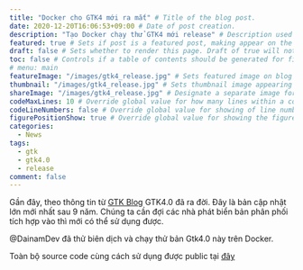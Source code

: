 ```yaml
---
title: "Docker cho GTK4 mới ra mắt" # Title of the blog post.
date: 2020-12-20T16:06:53+09:00 # Date of post creation.
description: "Tạo Docker chạy thử GTK4 mới release" # Description used for search engine.
featured: true # Sets if post is a featured post, making appear on the home page side bar.
draft: false # Sets whether to render this page. Draft of true will not be rendered.
toc: false # Controls if a table of contents should be generated for first-level links automatically.
# menu: main
featureImage: "/images/gtk4_release.jpg" # Sets featured image on blog post.
thumbnail: "/images/gtk4_release.jpg" # Sets thumbnail image appearing inside card on homepage.
shareImage: "/images/gtk4_release.jpg" # Designate a separate image for social media sharing.
codeMaxLines: 10 # Override global value for how many lines within a code block before auto-collapsing.
codeLineNumbers: false # Override global value for showing of line numbers within code block.
figurePositionShow: true # Override global value for showing the figure label.
categories:
  - News
tags:
  - gtk
  - gtk4.0
  - release
comment: false
---
```


Gần đây, theo thông tin từ [GTK Blog](https://blog.gtk.org/2020/12/16/gtk-4-0/) GTK4.0 đã ra đời.
Đây là bản cập nhật lớn mới nhất sau 9 năm.
Chúng ta cần đợi các nhà phát biển bản phân phối tích hợp vào thì mới có thể sử dụng được.

@DainamDev đã thử biên dịch và chạy thử bản Gtk4.0 này trên Docker.

Toàn bộ source code cùng cách sử dụng được public tại [đây](https://github.com/dainamdev/gtk40_experience)
